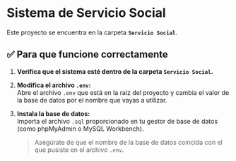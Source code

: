 # Sistema de Servicio Social

Este proyecto se encuentra en la carpeta **`Servicio Social`**.

## ✅ Para que funcione correctamente

1. **Verifica que el sistema esté dentro de la carpeta `Servicio Social`.**

2. **Modifica el archivo `.env`:**  
   Abre el archivo `.env` que está en la raíz del proyecto y cambia el valor de la base de datos por el nombre que vayas a utilizar.

3. **Instala la base de datos:**  
   Importa el archivo `.sql` proporcionado en tu gestor de base de datos (como phpMyAdmin o MySQL Workbench).

   > Asegúrate de que el nombre de la base de datos coincida con el que pusiste en el archivo `.env`.
